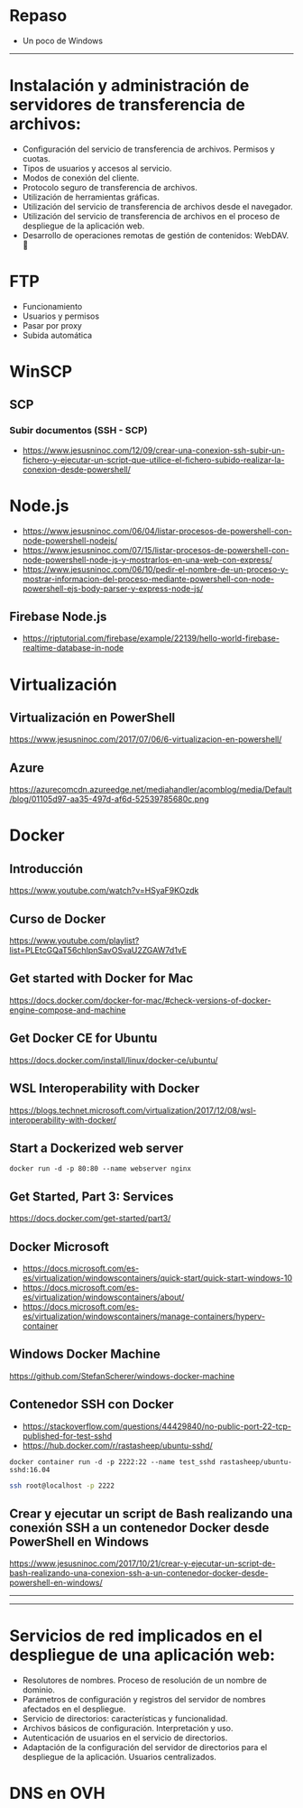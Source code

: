 # Repaso
- Un poco de Windows

--------------------------

# Instalación y administración de servidores de transferencia de archivos:
- Configuración del servicio de transferencia de archivos. Permisos y cuotas.
- Tipos de usuarios y accesos al servicio.
- Modos de conexión del cliente.
- Protocolo seguro de transferencia de archivos.
- Utilización de herramientas gráficas.
- Utilización del servicio de transferencia de archivos desde el navegador.
- Utilización del servicio de transferencia de archivos en el proceso de despliegue de la aplicación web.
- Desarrollo de operaciones remotas de gestión de contenidos: WebDAV. 🤦‍

# FTP
- Funcionamiento
- Usuarios y permisos 
- Pasar por proxy
- Subida automática

# WinSCP
## SCP

### Subir documentos (SSH - SCP)
* https://www.jesusninoc.com/12/09/crear-una-conexion-ssh-subir-un-fichero-y-ejecutar-un-script-que-utilice-el-fichero-subido-realizar-la-conexion-desde-powershell/

# Node.js
  - https://www.jesusninoc.com/06/04/listar-procesos-de-powershell-con-node-powershell-nodejs/
  - https://www.jesusninoc.com/07/15/listar-procesos-de-powershell-con-node-powershell-node-js-y-mostrarlos-en-una-web-con-express/
  - https://www.jesusninoc.com/06/10/pedir-el-nombre-de-un-proceso-y-mostrar-informacion-del-proceso-mediante-powershell-con-node-powershell-ejs-body-parser-y-express-node-js/
  
## Firebase Node.js
* https://riptutorial.com/firebase/example/22139/hello-world-firebase-realtime-database-in-node

# Virtualización
## Virtualización en PowerShell
https://www.jesusninoc.com/2017/07/06/6-virtualizacion-en-powershell/
## Azure
https://azurecomcdn.azureedge.net/mediahandler/acomblog/media/Default/blog/01105d97-aa35-497d-af6d-52539785680c.png

# Docker
## Introducción
https://www.youtube.com/watch?v=HSyaF9KOzdk
## Curso de Docker
https://www.youtube.com/playlist?list=PLEtcGQaT56chIpnSavOSvaU2ZGAW7d1vE
## Get started with Docker for Mac
https://docs.docker.com/docker-for-mac/#check-versions-of-docker-engine-compose-and-machine
## Get Docker CE for Ubuntu
https://docs.docker.com/install/linux/docker-ce/ubuntu/
## WSL Interoperability with Docker
https://blogs.technet.microsoft.com/virtualization/2017/12/08/wsl-interoperability-with-docker/
## Start a Dockerized web server
```docker
docker run -d -p 80:80 --name webserver nginx
```
## Get Started, Part 3: Services
https://docs.docker.com/get-started/part3/
## Docker Microsoft
* https://docs.microsoft.com/es-es/virtualization/windowscontainers/quick-start/quick-start-windows-10
* https://docs.microsoft.com/es-es/virtualization/windowscontainers/about/
* https://docs.microsoft.com/es-es/virtualization/windowscontainers/manage-containers/hyperv-container
## Windows Docker Machine
https://github.com/StefanScherer/windows-docker-machine
## Contenedor SSH con Docker
* https://stackoverflow.com/questions/44429840/no-public-port-22-tcp-published-for-test-sshd
* https://hub.docker.com/r/rastasheep/ubuntu-sshd/
```docker
docker container run -d -p 2222:22 --name test_sshd rastasheep/ubuntu-sshd:16.04
```
```bash
ssh root@localhost -p 2222
```
## Crear y ejecutar un script de Bash realizando una conexión SSH a un contenedor Docker desde PowerShell en Windows
https://www.jesusninoc.com/2017/10/21/crear-y-ejecutar-un-script-de-bash-realizando-una-conexion-ssh-a-un-contenedor-docker-desde-powershell-en-windows/

---------
---------

# Servicios de red implicados en el despliegue de una aplicación web:
- Resolutores de nombres. Proceso de resolución de un nombre de dominio.
- Parámetros de configuración y registros del servidor de nombres afectados en el despliegue.
- Servicio de directorios: características y funcionalidad.
- Archivos básicos de configuración. Interpretación y uso.
- Autenticación de usuarios en el servicio de directorios.
- Adaptación de la configuración del servidor de directorios para el despliegue de la aplicación. Usuarios centralizados.

# DNS en OVH
